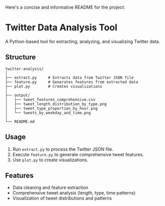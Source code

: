 Here's a concise and informative README for the project:

# Twitter Data Analysis Tool

A Python-based tool for extracting, analyzing, and visualizing Twitter data.

## Structure

```
twitter-analysis/
│
├── extract.py     # Extracts data from Twitter JSON file
├── feature.py     # Generates features from extracted data
├── plot.py        # Creates visualizations
│
├── output/
│   ├── tweet_features_comprehensive.csv
│   ├── tweet_length_distribution_by_type.png
│   ├── tweet_type_proportion_by_hour.png
│   └── tweets_by_weekday_and_time.png
│
└── README.md
```

## Usage

1. Run `extract.py` to process the Twitter JSON file.
2. Execute `feature.py` to generate comprehensive tweet features.
3. Use `plot.py` to create visualizations.

## Features

- Data cleaning and feature extraction
- Comprehensive tweet analysis (length, type, time patterns)
- Visualization of tweet distributions and patterns
